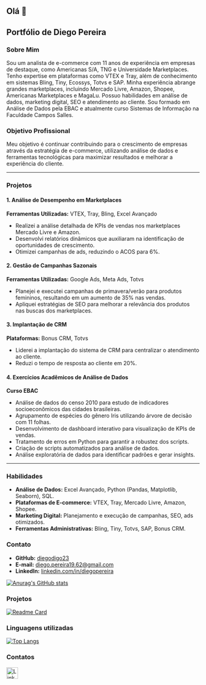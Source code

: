 ## Olá 👋


## Portfólio de Diego Pereira

### Sobre Mim
Sou um analista de e-commerce com 11 anos de experiência em empresas de destaque, como Americanas S/A, TNG e Universidade Marketplaces. Tenho expertise em plataformas como VTEX e Tray, além de conhecimento em sistemas Bling, Tiny, Ecossys, Totvs e SAP. Minha experiência abrange grandes marketplaces, incluindo Mercado Livre, Amazon, Shopee, Americanas Marketplaces e MagaLu. Possuo habilidades em análise de dados, marketing digital, SEO e atendimento ao cliente. Sou formado em Análise de Dados pela EBAC e atualmente curso Sistemas de Informação na Faculdade Campos Salles.

### Objetivo Profissional
Meu objetivo é continuar contribuindo para o crescimento de empresas através da estratégia de e-commerce, utilizando análise de dados e ferramentas tecnológicas para maximizar resultados e melhorar a experiência do cliente.

---

### Projetos

#### 1. **Análise de Desempenho em Marketplaces**
**Ferramentas Utilizadas:** VTEX, Tray, Bling, Excel Avançado
- Realizei a análise detalhada de KPIs de vendas nos marketplaces Mercado Livre e Amazon.
- Desenvolvi relatórios dinâmicos que auxiliaram na identificação de oportunidades de crescimento.
- Otimizei campanhas de ads, reduzindo o ACOS para 6%.

#### 2. **Gestão de Campanhas Sazonais**
**Ferramentas Utilizadas:** Google Ads, Meta Ads, Totvs
- Planejei e executei campanhas de primavera/verão para produtos femininos, resultando em um aumento de 35% nas vendas.
- Apliquei estratégias de SEO para melhorar a relevância dos produtos nas buscas dos marketplaces.

#### 3. **Implantação de CRM**
**Plataformas:** Bonus CRM, Totvs
- Liderei a implantação do sistema de CRM para centralizar o atendimento ao cliente.
- Reduzi o tempo de resposta ao cliente em 20%.

#### 4. **Exercícios Acadêmicos de Análise de Dados**
**Curso EBAC**
- Análise de dados do censo 2010 para estudo de indicadores socioeconômicos das cidades brasileiras.
- Agrupamento de espécies do gênero Iris utilizando árvore de decisão com 11 folhas.
- Desenvolvimento de dashboard interativo para visualização de KPIs de vendas.
- Tratamento de erros em Python para garantir a robustez dos scripts.
- Criação de scripts automatizados para análise de dados.
- Análise exploratória de dados para identificar padrões e gerar insights.

---

### Habilidades
- **Análise de Dados:** Excel Avançado, Python (Pandas, Matplotlib, Seaborn), SQL.
- **Plataformas de E-commerce:** VTEX, Tray, Mercado Livre, Amazon, Shopee.
- **Marketing Digital:** Planejamento e execução de campanhas, SEO, ads otimizados.
- **Ferramentas Administrativas:** Bling, Tiny, Totvs, SAP, Bonus CRM.

### Contato
- **GitHub:** [diegodigo23](https://github.com/diegodigo23)
- **E-mail:** diego.pereira19.62@gmail.com
- **LinkedIn:** [linkedin.com/in/diegopereira](https://linkedin.com/in/diegopereira)



[![Anurag's GitHub stats](https://github-readme-stats.vercel.app/api?username=diegodigo23&show_icons=true&theme=dark)](https://github.com/anuraghazra/github-readme-stats)

### Projetos

[![Readme Card](https://github-readme-stats.vercel.app/api/pin/?username=diegodigo23&repo=diegodigo23.github.io&theme=dark)](https://github.com/diegodigo23/projeto/commit/51eba2b852d126551907890fa45d9623c81a63d1)

### Linguagens utilizadas

[![Top Langs](https://github-readme-stats.vercel.app/api/top-langs/?username=diegodigo23&layout=compact)](https://github.com/diegodigo23/github-readme-stats)

### Contatos

[<img src='https://img.shields.io/badge/LinkedIn-0077B5?style=for-the-badge&logo=linkedin&logoColor=white' alt='Linkedin' height='30'>](https://www.linkedin.com/in/diegopereira68/)
